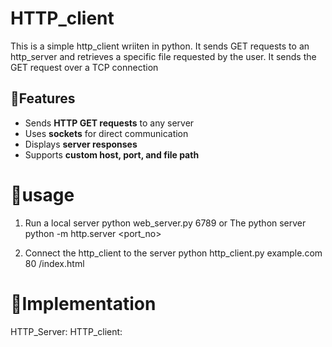 # HTTP_client
This is a simple http_client wriiten in python. It sends GET requests to an http_server and retrieves a specific file requested by the user.
It sends the GET request over a TCP connection

## 📌Features
- Sends **HTTP GET requests** to any server
- Uses **sockets** for direct communication
- Displays **server responses**
- Supports **custom host, port, and file path**

# 🚀usage
1. Run a local server
   python web_server.py 6789 
    or
   The python server
   python -m http.server <port_no>

2. Connect the http_client to the server
   python http_client.py example.com 80 /index.html


# 🎈Implementation
HTTP_Server:
HTTP_client:
